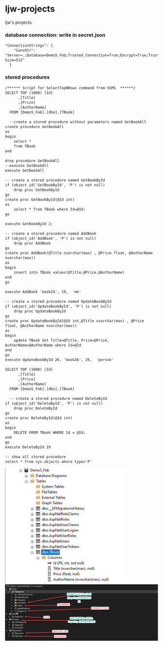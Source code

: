 # ljw-projects
ljw's projects
### database connection: write in secret.json
```
"ConnectionStrings": {
    "ConnStr": "Server=.;Database=Demo5_Feb;Trusted_Connection=True;Encrypt=True;TrustServerCertificate=True;Packet Size=512"
  } 
```
### stored procedures
```
/****** Script for SelectTopNRows command from SSMS  ******/
SELECT TOP (1000) [Id]
      ,[Title]
      ,[Price]
      ,[AuthorName]
  FROM [Demo5_Feb].[dbo].[TBook]

  --create a stored procedure without parameters named GetBookAll
create procedure GetBookAll
as
begin
    select *
    from TBook
end

drop procedure GetBookAll
--execute GetBookAll 
execute GetBookAll

-- create a stored procedure named GetBookById
if (object_id('GetBookById', 'P') is not null)
    drop proc GetBookById
go
create proc GetBookById(@Id int)
as
    select * from TBook where Id=@Id;
go

execute GetBookById 2;

-- create a stored procedure named AddBook
if (object_id('AddBook', 'P') is not null)
    drop proc AddBook
go
create proc AddBook(@Title nvarchar(max) , @Price float, @AuthorName nvarchar(max))
as
begin
    insert into TBook values(@Title,@Price,@AuthorName)
end
go

execute AddBook 'book24', 19,  'me'

-- create a stored procedure named UpdateBookById
if (object_id('UpdateBookById', 'P') is not null)
    drop proc UpdateBookById
go
create proc UpdateBookById(@Id int,@Title nvarchar(max) , @Price float, @AuthorName nvarchar(max))
as
begin
    update TBook Set Title=@Title, Price=@Price, AuthorName=@AuthorName where Id=@Id
end
go
execute UpdateBookById 26, 'book26', 26,  'person'

SELECT TOP (1000) [Id]
      ,[Title]
      ,[Price]
      ,[AuthorName]
  FROM [Demo5_Feb].[dbo].[TBook]

  -- create a stored procedure named DeleteById
if (object_id('DeleteById', 'P') is not null)
    drop proc DeleteById
go
create proc DeleteById(@Id int)
as
begin
    DELETE FROM TBook WHERE Id = @Id;
end
go
execute DeleteById 29

-- show all stored procedure
select * from sys.objects where type='P'
```
![Database & Tables structure](https://github.com/zanlinfi/ljw-projects/blob/main/Database%20%26%20Tables%20structure.png)
![Project structure introduction](https://github.com/zanlinfi/ljw-projects/blob/main/Project%20structure%20introduction.png)
  
